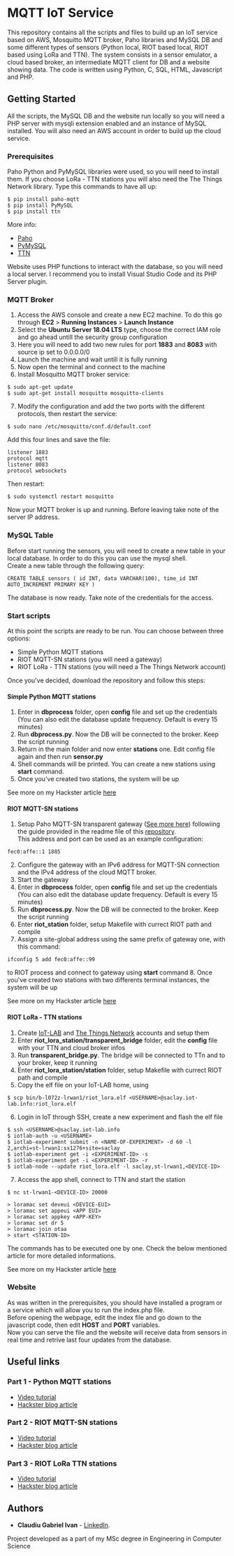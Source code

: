 # MQTT IoT Service

This repository contains all the scripts and files to build up an IoT service based on AWS, Mosquitto MQTT broker, Paho libraries and MySQL DB and some different types of sensors (Python local, RIOT based local, RIOT based using LoRa and TTN).
The system consists in a sensor emulator, a cloud based broker, an intermediate MQTT client for DB and a website showing data. 
The code is written using Python, C, SQL, HTML, Javascript and PHP.  

## Getting Started

All the scripts, the MySQL DB and the website run locally so you will need a PHP server with mysqli extension enabled and an instance of MySQL installed. 
You will also need an AWS account in order to build up the cloud service.

### Prerequisites

Paho Python and PyMySQL libraries were used, so you will need to install them. If you choose LoRa - TTN stations you will also need the The Things Network library. Type this commands to have all up:

```
$ pip install paho-mqtt
$ pip install PyMySQL
$ pip install ttn
```

More info:  
* [Paho](https://pypi.org/project/paho-mqtt/)  
* [PyMySQL](https://pypi.org/project/PyMySQL/)
* [TTN](https://pypi.org/project/ttn/)

Website uses PHP functions to interact with the database, so you will need a local server. I recommend you to install Visual Studio Code and its PHP Server plugin.

### MQTT Broker

1. Access the AWS console and create a new EC2 machine. To do this go through **EC2** > **Running Instances** > **Launch Instance**
2. Select the **Ubuntu Server 18.04 LTS** type, choose the correct IAM role and go ahead untill the security group configuration 
3. Here you will need to add two new rules for port **1883** and **8083** with source ip set to 0.0.0.0/0
4. Launch the machine and wait untill it is fully running
5. Now open the terminal and connect to the machine
6. Install Mosquitto MQTT broker service:

```
$ sudo apt-get update  
$ sudo apt-get install mosquitto mosquitto-clients
```

7. Modify the configuration and add the two ports with the different protocols, then restart the service:

```
$ sudo nano /etc/mosquitto/conf.d/default.conf
```

Add this four lines and save the file:

```
listener 1883
protocol mqtt
listener 8083
protocol websockets
```

Then restart:

```
$ sudo systemctl restart mosquitto
```

Now your MQTT broker is up and running. Before leaving take note of the server IP address.

### MySQL Table

Before start running the sensors, you will need to create a new table in your local database. In order to do this you can use the mysql shell.  
Create a new table through the following query:

```
CREATE TABLE sensors ( id INT, data VARCHAR(100), time_id INT AUTO_INCREMENT PRIMARY KEY ) 
```

The database is now ready. Take note of the credentials for the access. 

### Start scripts

At this point the scripts are ready to be run. You can choose between three options:
* Simple Python MQTT stations
* RIOT MQTT-SN stations (you will need a gateway)
* RIOT LoRa - TTN stations (you will need a The Things Network account)

Once you've decided, download the repository and follow this steps:

#### Simple Python MQTT stations

1. Enter in **dbprocess** folder, open **config** file and set up the credentials (You can also edit the database update frequency. Default is every 15 minutes)
2. Run **dbprocess.py**. Now the DB will be connected to the broker. Keep the script running
3. Return in the main folder and now enter **stations** one. Edit config file again and then run **sensor.py**
4. Shell commands will be printed. You can create a new stations using **start** command. 
5. Once you've created two stations, the system will be up

See more on my Hackster article [here](https://www.hackster.io/claudiuivan1/1-iot-mqtt-system-broker-db-and-python-stations-db28d4)

#### RIOT MQTT-SN stations

1. Setup Paho MQTT-SN transparent gateway ([See more here](https://www.eclipse.org/paho/components/mqtt-sn-transparent-gateway/)) followiing the guide provided in the readme file of this [repository](https://github.com/eclipse/paho.mqtt-sn.embedded-c/tree/master/MQTTSNGateway).  
This address and port can be used as an example configuration:
```
fec0:affe::1 1885
```
2. Configure the gateway with an IPv6 address for MQTT-SN connection and the IPv4 address of the cloud MQTT broker.
3. Start the gateway
4. Enter in **dbprocess** folder, open **config** file and set up the credentials (You can also edit the database update frequency. Default is every 15 minutes)
5. Run **dbprocess.py**. Now the DB will be connected to the broker. Keep the script running
6. Enter **riot_station** folder, setup Makefile with currect RIOT path and compile
7. Assign a site-global address using the same prefix of gateway one, with this command:
```
ifconfig 5 add fec0:affe::99
```
to RIOT process and connect to gateway using **start** command 
8. Once you've created two stations with two differents terminal instances, the system will be up

See more on my Hackster article [here](https://www.hackster.io/claudiuivan1/2-iot-mqtt-system-riot-stations-0b53f4)

#### RIOT LoRa - TTN stations

1. Create [IoT-LAB](https://www.iot-lab.info/) and [The Things Network](https://www.thethingsnetwork.org/) accounts and setup them
2. Enter **riot_lora_station/transparent_bridge** folder, edit the **config** file with your TTN and cloud broker infos
3. Run **transparent_bridge.py**. The bridge will be connected to TTn and to your broker, keep it running
4. Enter **riot_lora_station/station** folder, setup Makefile with currect RIOT path and compile
5. Copy the elf file on your IoT-LAB home, using
```
$ scp bin/b-l072z-lrwan1/riot_lora.elf <USERNAME>@saclay.iot-lab.info:riot_lora.elf
```
6. Login in IoT through SSH, create a new experiment and flash the elf file
```
$ ssh <USERNAME>@saclay.iot-lab.info
$ iotlab-auth -u <USERNAME>
$ iotlab-experiment submit -n <NAME-OF-EXPERIMENT> -d 60 -l 2,archi=st-lrwan1:sx1276+site=saclay 
$ iotlab-experiment get -i <EXPERIMENT-ID> -s
$ iotlab-experiment get -i <EXPERIMENT-ID> -r
$ iotlab-node --update riot_lora.elf -l saclay,st-lrwan1,<DEVICE-ID>
```
7. Access the app shell, connect to TTN and start the station
```
$ nc st-lrwan1-<DEVICE-ID> 20000
```
```
> loramac set deveui <DEVICE-EUI>
> loramac set appeui <APP EUI>
> loramac set appkey <APP-KEY>
> loramac set dr 5
> loramac join otaa
> start <STATION-ID>
```
The commands has to be executed one by one. Check the below mentioned article for more detailed informations.

See more on my Hackster article [here](https://www.hackster.io/claudiuivan1/3-iot-mqtt-system-lora-and-ttn-61c4f2)

### Website

As was written in the prerequisites, you should have installed a program or a service which will allow you to run the index.php file.  
Before opening the webpage, edit the index file and go down to the javascript code, then edit **HOST** and **PORT** variables.  
Now you can serve the file and the website will receive data from sensors in real time and retrive last four updates from the database.

## Useful links

### Part 1 - Python MQTT stations

* [Video tutorial](https://youtu.be/4VNC8UzBAdM)
* [Hackster blog article](https://www.hackster.io/claudiuivan1/mqtt-broker-for-real-time-data-db28d4)

### Part 2 - RIOT MQTT-SN stations

* [Video tutorial](https://youtu.be/xlfrrRODYE4)
* [Hackster blog article](https://www.hackster.io/claudiuivan1/mqtt-broker-for-real-time-data-part-2-0b53f4)

### Part 3 - RIOT LoRa TTN stations

* [Video tutorial](https://www.hackster.io/claudiuivan1/3-iot-mqtt-system-lorawan-and-ttn-61c4f2)
* [Hackster blog article](https://www.youtube.com/watch?v=nv5WgZYVP1k)

## Authors

* **Claudiu Gabriel Ivan** - [LinkedIn](https://www.linkedin.com/in/claudiu-gabriel-ivan-835a33176/).

Project developed as a part of my MSc degree in Engineering in Computer Science

